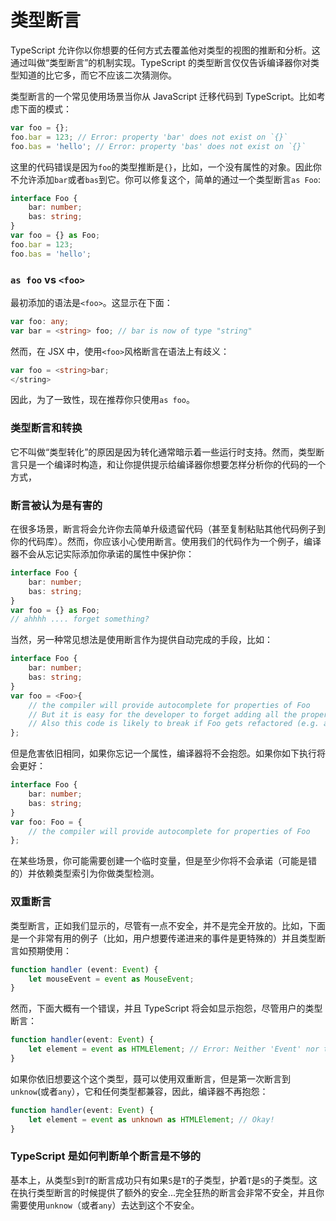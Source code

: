 # 类型断言

TypeScript 允许你以你想要的任何方式去覆盖他对类型的视图的推断和分析。这通过叫做“类型断言”的机制实现。TypeScript 的类型断言仅仅告诉编译器你对类型知道的比它多，而它不应该二次猜测你。

类型断言的一个常见使用场景当你从 JavaScript 迁移代码到 TypeScript。比如考虑下面的模式：
```ts
var foo = {};
foo.bar = 123; // Error: property 'bar' does not exist on `{}`
foo.bas = 'hello'; // Error: property 'bas' does not exist on `{}`
```

这里的代码错误是因为`foo`的类型推断是`{}`，比如，一个没有属性的对象。因此你不允许添加`bar`或者`bas`到它。你可以修复这个，简单的通过一个类型断言`as Foo`:
```ts
interface Foo {
    bar: number;
    bas: string;
}
var foo = {} as Foo;
foo.bar = 123;
foo.bas = 'hello';
```

### `as foo` vs `<foo>`

最初添加的语法是`<foo>`。这显示在下面：
```ts
var foo: any;
var bar = <string> foo; // bar is now of type "string"
```

然而，在 JSX 中，使用`<foo>`风格断言在语法上有歧义：
```ts
var foo = <string>bar;
</string>
```
因此，为了一致性，现在推荐你只使用`as foo`。

### 类型断言和转换

它不叫做“类型转化”的原因是因为转化通常暗示着一些运行时支持。然而，类型断言只是一个编译时构造，和让你提供提示给编译器你想要怎样分析你的代码的一个方式，

### 断言被认为是有害的

在很多场景，断言将会允许你去简单升级遗留代码（甚至复制粘贴其他代码例子到你的代码库）。然而，你应该小心使用断言。使用我们的代码作为一个例子，编译器不会从忘记实际添加你承诺的属性中保护你：
```ts
interface Foo {
    bar: number;
    bas: string;
}
var foo = {} as Foo;
// ahhhh .... forget something?
```

当然，另一种常见想法是使用断言作为提供自动完成的手段，比如：
```ts
interface Foo {
    bar: number;
    bas: string;
}
var foo = <Foo>{
    // the compiler will provide autocomplete for properties of Foo
    // But it is easy for the developer to forget adding all the properties
    // Also this code is likely to break if Foo gets refactored (e.g. a new property added)
};
```

但是危害依旧相同，如果你忘记一个属性，编译器将不会抱怨。如果你如下执行将会更好：
```ts
interface Foo {
    bar: number;
    bas: string;
}
var foo: Foo = {
    // the compiler will provide autocomplete for properties of Foo
};
```

在某些场景，你可能需要创建一个临时变量，但是至少你将不会承诺（可能是错的）并依赖类型索引为你做类型检测。

### 双重断言

类型断言，正如我们显示的，尽管有一点不安全，并不是完全开放的。比如，下面是一个非常有用的例子（比如，用户想要传递进来的事件是更特殊的）并且类型断言如预期使用：
```ts
function handler (event: Event) {
    let mouseEvent = event as MouseEvent;
}
```
然而，下面大概有一个错误，并且 TypeScript 将会如显示抱怨，尽管用户的类型断言：
```ts
function handler(event: Event) {
    let element = event as HTMLElement; // Error: Neither 'Event' nor type 'HTMLElement' is assignable to the other
}
```

如果你依旧想要这个这个类型，聂可以使用双重断言，但是第一次断言到`unknow`(或者`any`），它和任何类型都兼容，因此，编译器不再抱怨：
```ts
function handler(event: Event) {
    let element = event as unknown as HTMLElement; // Okay!
}
```


### TypeScript 是如何判断单个断言是不够的

基本上，从类型`S`到`T`的断言成功只有如果`S`是`T`的子类型，护着`T`是`S`的子类型。这在执行类型断言的时候提供了额外的安全...完全狂热的断言会非常不安全，并且你需要使用`unknow`（或者`any`）去达到这个不安全。